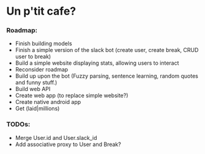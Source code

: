 # Un p'tit cafe?



### Roadmap:

- Finish building models
- Finish a simple version of the slack bot (create user, create break, CRUD user to break)
- Build a simple website displaying stats, allowing users to interact
- Reconsider roadmap
- Build up upon the bot (Fuzzy parsing, sentence learning, random quotes and funny stuff.)
- Build web API
- Create web app (to replace simple website?)
- Create native android app
- Get (laid|millions)



### TODOs:

- Merge User.id and User.slack_id
- Add associative proxy to User and Break?
